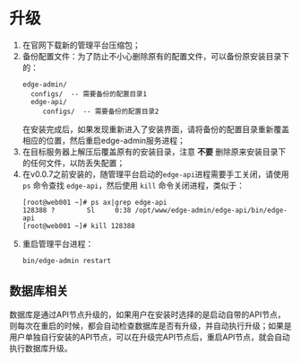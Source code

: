 # 升级
1. 在官网下载新的管理平台压缩包；
2. 备份配置文件：为了防止不小心删除原有的配置文件，可以备份原安装目录下的：
   ~~~
   edge-admin/
     configs/  -- 需要备份的配置目录1
     edge-api/
        configs/  -- 需要备份的配置目录2
   ~~~
   在安装完成后，如果发现重新进入了安装界面，请将备份的配置目录重新覆盖相应的位置，然后重启edge-admin服务进程；
3. 在目标服务器上解压后覆盖原有的安装目录，注意 **不要** 删除原来安装目录下的任何文件，以防丢失配置；
4. 在v0.0.7之前安装的，随管理平台启动的`edge-api`进程需要手工关闭，请使用 `ps` 命令查找 `edge-api`，然后使用 `kill` 命令关闭进程，类似于：
   ~~~
   [root@web001 ~]# ps ax|grep edge-api
   128388 ?        Sl     0:38 /opt/www/edge-admin/edge-api/bin/edge-api
   [root@web001 ~]# kill 128388
   ~~~
5. 重启管理平台进程：
   ~~~bash
   bin/edge-admin restart
   ~~~
   
## 数据库相关
数据库是通过API节点升级的，如果用户在安装时选择的是启动自带的API节点，则每次在重启的时候，都会自动检查数据库是否有升级，并自动执行升级；如果是用户单独自行安装的API节点，可以在升级完API节点后，重启API节点，就会自动执行数据库升级。   

